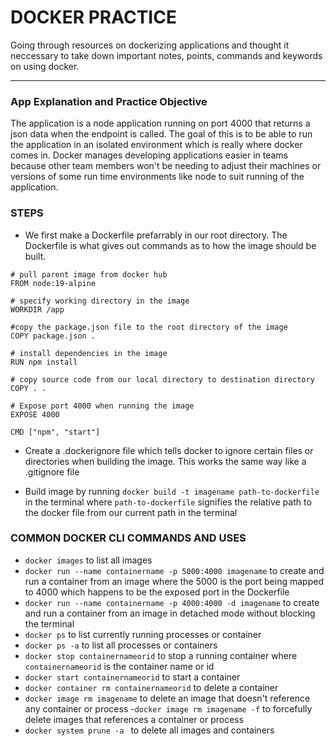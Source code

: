 # DOCKER PRACTICE

Going through resources on dockerizing applications and thought it neccessary to take down important notes, points, commands and keywords on using docker.

---

### App Explanation and Practice Objective

The application is a node application running on port 4000 that returns a json data when the endpoint is called. The goal of this is to be able to run the application in an isolated environment which is really where docker comes in. Docker manages developing applications easier in teams because other team members won't be needing to adjust their machines or versions of some run time environments like node to suit running of the application.

### STEPS

- We first make a Dockerfile prefarrably in our root directory. The Dockerfile is what gives out commands as to how the image should be built.

```docker
# pull parent image from docker hub
FROM node:19-alpine

# specify working directory in the image
WORKDIR /app

#copy the package.json file to the root directory of the image
COPY package.json .

# install dependencies in the image
RUN npm install

# copy source code from our local directory to destination directory
COPY . .

# Expose port 4000 when running the image
EXPOSE 4000

CMD ["npm", "start"]

```

- Create a .dockerignore file which tells docker to ignore certain files or directories when building the image. This works the same way like a .gitignore file

- Build image by running `docker build -t imagename path-to-dockerfile` in the terminal where `path-to-dockerfile` signifies the relative path to the docker file from our current path in the terminal

### COMMON DOCKER CLI COMMANDS AND USES

- `docker images` to list all images
- `docker run --name containername -p 5000:4000 imagename` to create and run a container from an image where the 5000 is the port being mapped to 4000 which happens to be the exposed port in the Dockerfile
- `docker run --name containername -p 4000:4000 -d imagename` to create and run a container from an image in detached mode without blocking the terminal
- `docker ps` to list currently running processes or container
- `docker ps -a` to list all processes or containers
- `docker stop containernameorid` to stop a running container where `containernameorid` is the container name or id
- `docker start containernameorid` to start a container
- `docker container rm containernameorid` to delete a container
- `docker image rm imagename` to delete an image that doesn't reference any container or process -`docker image rm imagename -f` to forcefully delete images that references a container or process
- `docker system prune -a ` to delete all images and containers
